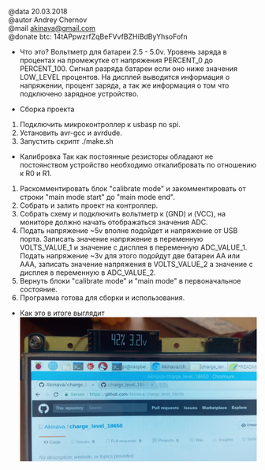 @data   20.03.2018<br/>
@autor  Andrey Chernov<br/>
@mail   akinava@gmail.com<br/>
@donate btc: 14tAPpwzrfZqBeFVvfBZHiBdByYhsoFofn<br/>


* Что это?
Вольтметр для батареи 2.5 - 5.0v.
Уровень заряда в процентах на промежутке от напряжения PERCENT_0 до PERCENT_100.
Сигнал разряда батареи если оно ниже значения LOW_LEVEL процентов.
На дисплей выводится информация о напряжении, процент заряда, а так же информация о том что подключено зарядное устройство.

* Сборка проекта
1. Подключить микроконтроллер к usbasp по spi.
2. Установить avr-gcc и avrdude.
3. Запустить скрипт ./make.sh

* Калибровка
Так как постоянные резисторы обладают не постоянством устройство необходимо откалибровать по отношению к R0 и R1.
1. Раскомментировать блок "calibrate mode" и закомментировать от строки "main mode start" до "main mode end".
2. Собрать и залить проект на контроллер.
3. Собрать схему и подключить вольтметр к (GND) и (VCC), на мониторе должно начать отображаться значения ADC.
4. Подать напряжение ~5v вполне подойдет и напряжение от USB порта. Записать значение напряжение в переменную VOLTS_VALUE_1 и значение с дисплея в переменную ADC_VALUE_1. Подать напряжение ~3v для этого подойдут две батареи AA или AAA, записать значение напряжения в VOLTS_VALUE_2 а значение с дисплея в переменную в ADC_VALUE_2.
5. Вернуть блоки "calibrate mode" и "main mode" в первоначальное состояние.
6. Программа готова для сборки и использования.

* Как это в итоге выглядит
![alt text](https://raw.githubusercontent.com/Akinava/charge_level_18650/master/img/how_it_looks.jpg)
